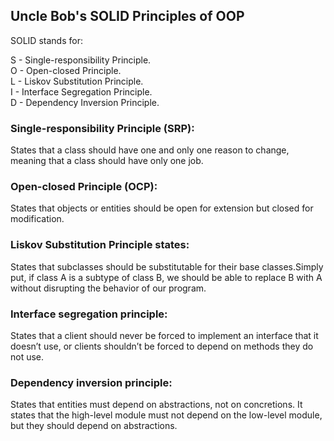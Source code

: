 ## Uncle Bob's SOLID Principles of OOP

SOLID stands for:

S - Single-responsibility Principle.<br/>
O - Open-closed Principle.<br/>
L - Liskov Substitution Principle.<br/>
I - Interface Segregation Principle.<br/>
D - Dependency Inversion Principle.<br/>

### Single-responsibility Principle (SRP):

States that a class should have one and only one reason to change, meaning that a class should have only one job.

### Open-closed Principle (OCP):

States that objects or entities should be open for extension but closed for modification.

### Liskov Substitution Principle states:

States that subclasses should be substitutable for their base classes.Simply put, if class A is a subtype of class B, we should be able to replace B with A without disrupting the behavior of our program.

### Interface segregation principle:

States that a client should never be forced to implement an interface that it doesn’t use, or clients shouldn’t be forced to depend on methods they do not use.

### Dependency inversion principle:

States that entities must depend on abstractions, not on concretions. It states that the high-level module must not depend on the low-level module, but they should depend on abstractions.
